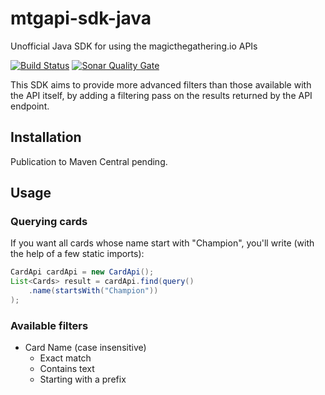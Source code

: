 # mtgapi-sdk-java

Unofficial Java SDK for using the magicthegathering.io APIs

[![Build Status](https://travis-ci.org/christopheml/mtgapi-sdk-java.svg?branch=master)](https://travis-ci.org/christopheml/mtgapi-sdk-java) [![Sonar Quality Gate](https://sonarcloud.io/api/badges/gate?key=com.github.christopheml%3Amtgapi-sdk-java)](https://sonarcloud.io/dashboard?id=com.github.christopheml%3Amtgapi-sdk-java)

This SDK aims to provide more advanced filters than those available with the API itself, by adding a filtering pass on the results returned by the API endpoint.

## Installation

Publication to Maven Central pending.

## Usage

### Querying cards

If you want all cards whose name start with "Champion", you'll write (with the help of a few static imports):
```java
CardApi cardApi = new CardApi();
List<Cards> result = cardApi.find(query()
    .name(startsWith("Champion")) 
);
``` 

### Available filters

* Card Name (case insensitive)
    * Exact match
    * Contains text
    * Starting with a prefix
